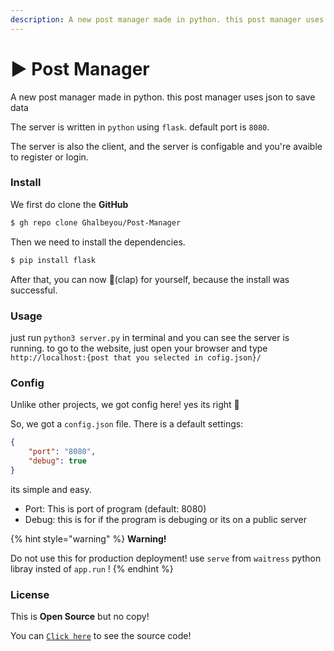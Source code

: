 ```yaml
---
description: A new post manager made in python. this post manager uses json to save data
---
```


# ▶ Post Manager

A new post manager made in python. this post manager uses json to save data

The server is written in `python` using `flask`. default port is `8080`.&#x20;

The server is also the client, and the server is configable and you're avaible to register or login.

### Install

We first do clone the **GitHub**&#x20;

```bash
$ gh repo clone Ghalbeyou/Post-Manager
```

Then we need to install the dependencies.

```bash
$ pip install flask
```

After that, you can now :clap:(clap) for yourself, because the install was successful.

### Usage

just run `python3 server.py` in terminal and you can see the server is running. to go to the website, just open your browser and type `http://localhost:{post that you selected in cofig.json}/`

### Config

Unlike other projects, we got config here! yes its right :tada:

So, we got a `config.json` file. There is a default settings:

```json
{
    "port": "8080",
    "debug": true
}
```

its simple and easy.

* Port: This is port of program (default: 8080)
* Debug: this is for if the program is debuging or its on a public server

{% hint style="warning" %}
**Warning!**

Do not use this for production deployment! use `serve` from `waitress` python libray insted of `app.run` !&#x20;
{% endhint %}

### License

This is **Open Source** but no copy!&#x20;

You can [`Click here`](https://github.com/Ghalbeyou/Post-Manager) to see the source code!
